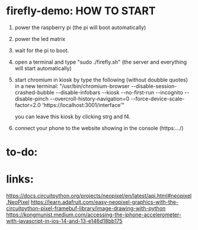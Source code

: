 # firefly-demo: HOW TO START

1. power the raspberry pi (the pi will boot automatically)

2. power the led matrix

3. wait for the pi to boot.

4. open a terminal and type "sudo ./firefly.sh"
   (the server and everything will start automatically)

5. start chromium in kiosk by type the following (without doubble quotes) in a new terminal:
   "/usr/bin/chromium-browser --disable-session-crashed-bubble --disable-infobars --kiosk --no-first-run --incognito --disable-pinch --overcroll-history-navigation=0 --force-device-scale-factor=2.0 'https://localhost:3001/interface'"

   you can leave this kiosk by clicking strg and f4.

6. connect your phone to the website showing in the console (https:.../)

# to-do:

# links:

https://docs.circuitpython.org/projects/neopixel/en/latest/api.html#neopixel.NeoPixel
https://learn.adafruit.com/easy-neopixel-graphics-with-the-circuitpython-pixel-framebuf-library/image-drawing-with-python
https://kongmunist.medium.com/accessing-the-iphone-accelerometer-with-javascript-in-ios-14-and-13-e146d18bb175
